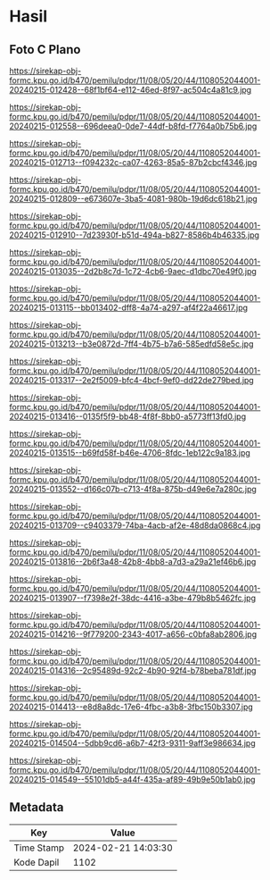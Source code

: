 # Hasil

## Foto C Plano

https://sirekap-obj-formc.kpu.go.id/b470/pemilu/pdpr/11/08/05/20/44/1108052044001-20240215-012428--68f1bf64-e112-46ed-8f97-ac504c4a81c9.jpg

https://sirekap-obj-formc.kpu.go.id/b470/pemilu/pdpr/11/08/05/20/44/1108052044001-20240215-012558--696deea0-0de7-44df-b8fd-f7764a0b75b6.jpg

https://sirekap-obj-formc.kpu.go.id/b470/pemilu/pdpr/11/08/05/20/44/1108052044001-20240215-012713--f094232c-ca07-4263-85a5-87b2cbcf4346.jpg

https://sirekap-obj-formc.kpu.go.id/b470/pemilu/pdpr/11/08/05/20/44/1108052044001-20240215-012809--e673607e-3ba5-4081-980b-19d6dc618b21.jpg

https://sirekap-obj-formc.kpu.go.id/b470/pemilu/pdpr/11/08/05/20/44/1108052044001-20240215-012910--7d23930f-b51d-494a-b827-8586b4b46335.jpg

https://sirekap-obj-formc.kpu.go.id/b470/pemilu/pdpr/11/08/05/20/44/1108052044001-20240215-013035--2d2b8c7d-1c72-4cb6-9aec-d1dbc70e49f0.jpg

https://sirekap-obj-formc.kpu.go.id/b470/pemilu/pdpr/11/08/05/20/44/1108052044001-20240215-013115--bb013402-dff8-4a74-a297-af4f22a46617.jpg

https://sirekap-obj-formc.kpu.go.id/b470/pemilu/pdpr/11/08/05/20/44/1108052044001-20240215-013213--b3e0872d-7ff4-4b75-b7a6-585edfd58e5c.jpg

https://sirekap-obj-formc.kpu.go.id/b470/pemilu/pdpr/11/08/05/20/44/1108052044001-20240215-013317--2e2f5009-bfc4-4bcf-9ef0-dd22de279bed.jpg

https://sirekap-obj-formc.kpu.go.id/b470/pemilu/pdpr/11/08/05/20/44/1108052044001-20240215-013416--0135f5f9-bb48-4f8f-8bb0-a5773ff13fd0.jpg

https://sirekap-obj-formc.kpu.go.id/b470/pemilu/pdpr/11/08/05/20/44/1108052044001-20240215-013515--b69fd58f-b46e-4706-8fdc-1eb122c9a183.jpg

https://sirekap-obj-formc.kpu.go.id/b470/pemilu/pdpr/11/08/05/20/44/1108052044001-20240215-013552--d166c07b-c713-4f8a-875b-d49e6e7a280c.jpg

https://sirekap-obj-formc.kpu.go.id/b470/pemilu/pdpr/11/08/05/20/44/1108052044001-20240215-013709--c9403379-74ba-4acb-af2e-48d8da0868c4.jpg

https://sirekap-obj-formc.kpu.go.id/b470/pemilu/pdpr/11/08/05/20/44/1108052044001-20240215-013816--2b6f3a48-42b8-4bb8-a7d3-a29a21ef46b6.jpg

https://sirekap-obj-formc.kpu.go.id/b470/pemilu/pdpr/11/08/05/20/44/1108052044001-20240215-013907--f7398e2f-38dc-4416-a3be-479b8b5462fc.jpg

https://sirekap-obj-formc.kpu.go.id/b470/pemilu/pdpr/11/08/05/20/44/1108052044001-20240215-014216--9f779200-2343-4017-a656-c0bfa8ab2806.jpg

https://sirekap-obj-formc.kpu.go.id/b470/pemilu/pdpr/11/08/05/20/44/1108052044001-20240215-014316--2c95489d-92c2-4b90-92f4-b78beba781df.jpg

https://sirekap-obj-formc.kpu.go.id/b470/pemilu/pdpr/11/08/05/20/44/1108052044001-20240215-014413--e8d8a8dc-17e6-4fbc-a3b8-3fbc150b3307.jpg

https://sirekap-obj-formc.kpu.go.id/b470/pemilu/pdpr/11/08/05/20/44/1108052044001-20240215-014504--5dbb9cd6-a6b7-42f3-9311-9aff3e986634.jpg

https://sirekap-obj-formc.kpu.go.id/b470/pemilu/pdpr/11/08/05/20/44/1108052044001-20240215-014549--55101db5-a44f-435a-af89-49b9e50b1ab0.jpg


## Metadata

| Key        | Value               |
| ---------- | ------------------- |
| Time Stamp | 2024-02-21 14:03:30 |
| Kode Dapil | 1102                |



